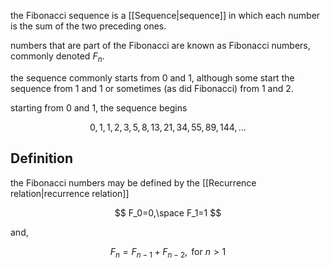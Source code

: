 the Fibonacci sequence is a [[Sequence|sequence]] in which each number is the sum of the two preceding ones. 

numbers that are part of the Fibonacci are known as Fibonacci numbers, commonly denoted $F_n$.

the sequence commonly starts from 0 and 1, although some start the sequence from 1 and 1 or sometimes (as did Fibonacci) from 1 and 2.

starting from 0 and 1, the sequence begins

$$
0,1,1,2,3,5,8,13,21,34,55,89,144,...
$$

## Definition

the Fibonacci numbers may be defined by the [[Recurrence relation|recurrence relation]]

$$
F_0=0,\space F_1=1
$$

and,

$$
F_n=F_{n-1}+F_{n-2},\text{ for }n>1
$$
